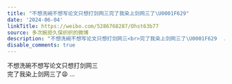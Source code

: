 ```yaml
---
title: "不想洗碗不想写论文只想打剑网三完了我染上剑网三了\U0001F629"
date: '2024-06-04'
linkTitle: https://weibo.com/5286768287/Ohst63b77
source: 多次婉拒久保织织的微博
description: "不想洗碗不想写论文只想打剑网三<br>完了我染上剑网三了\U0001F629  ..."
disable_comments: true
---
```

不想洗碗不想写论文只想打剑网三<br>完了我染上剑网三了😩  ...